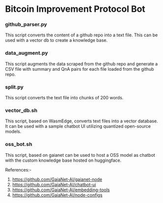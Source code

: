 # Bitcoin Improvement Protocol Bot

### github_parser.py
This script converts the content of a github repo into a text file. This can be used with a vector db to create a knowledge base.

### data_augment.py
This script augments the data scraped from the github repo and generate a CSV file with summary and QnA pairs for each file loaded from the github repo.

### split.py
This script converts the text file into chunks of 200 words.

### vector_db.sh
This script, based on WasmEdge, converts text files into a vector database. It can be used with a sample chatbot UI utilizing quantized open-source models.

### oss_bot.sh
This script, based on gaianet can be used to host a OSS model as chatbot with the custom knowledge base hosted on huggingface. 

References:-
1. https://github.com/GaiaNet-AI/gaianet-node
2. https://github.com/GaiaNet-AI/chatbot-ui
3. https://github.com/GaiaNet-AI/embedding-tools
4. https://github.com/GaiaNet-AI/node-configs 

